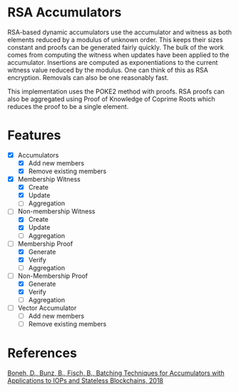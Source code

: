 # RSA Accumulators

RSA-based dynamic accumulators use the accumulator and witness as both elements reduced by a modulus of unknown order. This
keeps their sizes constant and proofs can be generated fairly quickly. The bulk of the work comes from computing
the witness when updates have been applied to the accumulator. Insertions are computed as exponentiations to the current
witness value reduced by the modulus. One can think of this as RSA encryption. Removals can also be one reasonably fast.

This implementation uses the POKE2 method with proofs. RSA proofs can also be aggregated using Proof of Knowledge of
Coprime Roots which reduces the proof to be a single element.

# Features

- [x] Accumulators
   - [x] Add new members
   - [x] Remove existing members
- [x] Membership Witness
   - [x] Create
   - [x] Update
   - [ ] Aggregation
- [ ] Non-membership Witness
    - [x] Create
    - [x] Update
    - [ ] Aggregation
- [ ] Membership Proof
   - [x] Generate
   - [x] Verify
   - [ ] Aggregation
- [ ] Non-Membership Proof
   - [x] Generate 
   - [x] Verify 
   - [ ] Aggregation
- [ ] Vector Accumulator
   - [ ] Add new members
   - [ ] Remove existing members
    
# References

[Boneh, D., Bunz, B., Fisch, B., Batching Techniques for Accumulators with Applications to IOPs and Stateless Blockchains, 2018](https://eprint.iacr.org/2018/1188.pdf)